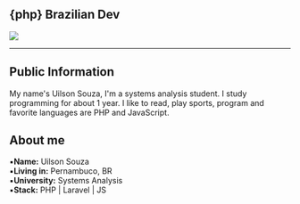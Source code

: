 ## {php} Brazilian Dev
<a> 
</a>
   <a href="https://www.instagram.com/u7souza/" target="_blank"> 
   <img src="https://img.shields.io/badge/-LinkedIn-%230077B5?style=for-the-badge&logo=linkedin&logoColor=white" target="_blank">
</a>
<hr>

## Public Information

My name's Uilson Souza, I'm a systems analysis student. I study programming for about 1 year. I like to read, play sports, program and favorite languages are PHP and JavaScript.


## About me

▪**Name:** Uilson Souza
<br>
▪**Living in:** Pernambuco, BR
<br>
▪**University:** Systems Analysis
<br>
▪**Stack:** PHP | Laravel | JS
<br>
